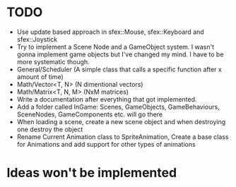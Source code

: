 # TODO
+ Use update based approach in sfex::Mouse, sfex::Keyboard and sfex::Joystick
+ Try to implement a Scene Node and a GameObject system. I wasn't gonna implement game objects but I've changed my mind. I have to be more systematic though.
+ General/Scheduler (A simple class that calls a specific function after x amount of time)
+ Math/Vector<T, N> (N dimentional vectors)
+ Math/Matrix<T, N, M> (NxM matrices)
+ Write a documentation after everything that got implemented.
+ Add a folder called InGame: Scenes, GameObjects, GameBehaviours, SceneNodes, GameComponents etc. will go there
+ When loading a scene, create a new scene object and when destroying one destroy the object
+ Rename Current Animation class to SpriteAnimation, Create a base class for Animations and add support for other types of animations

# Ideas won't be implemented
